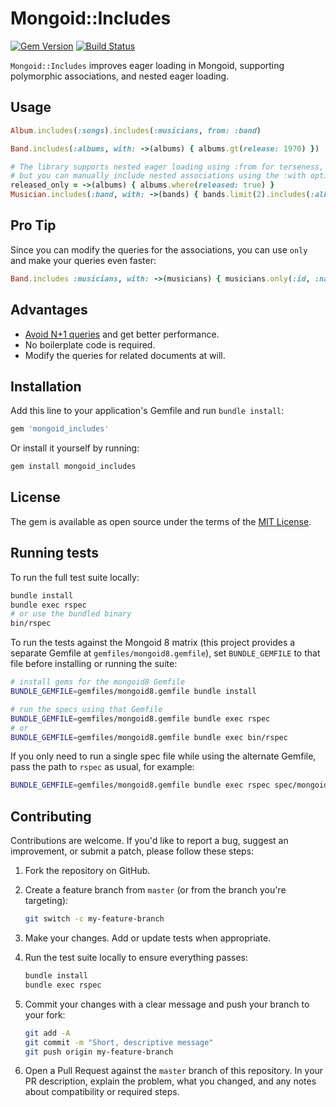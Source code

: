 # Mongoid::Includes

[![Gem Version](https://badge.fury.io/rb/mongoid_includes.svg)](https://rubygems.org/gems/mongoid_includes)
[![Build Status](https://github.com/cacheventures/mongoid_includes/workflows/CI/badge.svg)](https://github.com/cacheventures/mongoid_includes/actions)

`Mongoid::Includes` improves eager loading in Mongoid, supporting polymorphic associations, and nested eager loading.

## Usage

```ruby
Album.includes(:songs).includes(:musicians, from: :band)

Band.includes(:albums, with: ->(albums) { albums.gt(release: 1970) })

# The library supports nested eager loading using :from for terseness,
# but you can manually include nested associations using the :with option.
released_only = ->(albums) { albums.where(released: true) }
Musician.includes(:band, with: ->(bands) { bands.limit(2).includes(:albums, with: released_only) })
```

## Pro Tip

Since you can modify the queries for the associations, you can use `only` and make your queries even faster:

```ruby
Band.includes :musicians, with: ->(musicians) { musicians.only(:id, :name) }
```

## Advantages

* [Avoid N+1 queries](http://maximomussini.com/posts/mongoid-n+1/) and get better performance.
* No boilerplate code is required.
* Modify the queries for related documents at will.

## Installation

Add this line to your application's Gemfile and run `bundle install`:

```ruby
gem 'mongoid_includes'
```

Or install it yourself by running:

```sh
gem install mongoid_includes
```

## License

The gem is available as open source under the terms of the [MIT License](https://opensource.org/licenses/MIT).

## Running tests

To run the full test suite locally:

```sh
bundle install
bundle exec rspec
# or use the bundled binary
bin/rspec
```

To run the tests against the Mongoid 8 matrix (this project provides a separate Gemfile at `gemfiles/mongoid8.gemfile`), set `BUNDLE_GEMFILE` to that file before installing or running the suite:

```sh
# install gems for the mongoid8 Gemfile
BUNDLE_GEMFILE=gemfiles/mongoid8.gemfile bundle install

# run the specs using that Gemfile
BUNDLE_GEMFILE=gemfiles/mongoid8.gemfile bundle exec rspec
# or
BUNDLE_GEMFILE=gemfiles/mongoid8.gemfile bundle exec bin/rspec
```

If you only need to run a single spec file while using the alternate Gemfile, pass the path to `rspec` as usual, for example:

```sh
BUNDLE_GEMFILE=gemfiles/mongoid8.gemfile bundle exec rspec spec/mongoid/includes/criteria_spec.rb
```

## Contributing

Contributions are welcome. If you'd like to report a bug, suggest an improvement, or submit a patch, please follow these steps:

1. Fork the repository on GitHub.
2. Create a feature branch from `master` (or from the branch you're targeting):

   ```sh
   git switch -c my-feature-branch
   ```

3. Make your changes. Add or update tests when appropriate.
4. Run the test suite locally to ensure everything passes:

   ```sh
   bundle install
   bundle exec rspec
   ```

5. Commit your changes with a clear message and push your branch to your fork:

   ```sh
   git add -A
   git commit -m "Short, descriptive message"
   git push origin my-feature-branch
   ```

6. Open a Pull Request against the `master` branch of this repository. In your PR description, explain the problem, what you changed, and any notes about compatibility or required steps.
